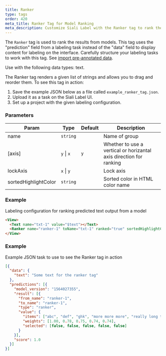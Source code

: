 ```yaml
---
title: Ranker
type: tags
order: 420
meta_title: Ranker Tag for Model Ranking
meta_description: Customize Siali Label with the Ranker tag to rank the predictions from different models to rank model quality in your machine learning and data science projects.
---
```


The `Ranker` tag is used to rank the results from models. This tag uses the "prediction" field from a labeling task instead of the "data" field to display content for labeling on the interface. Carefully structure your labeling tasks to work with this tag. See [import pre-annotated data](../guide/predictions.html).

Use with the following data types: text.

The Ranker tag renders a given list of strings and allows you to drag and reorder them.
To see this tag in action:
1. Save the example JSON below as a file called <code>example_ranker_tag.json</code>.
2. Upload it as a task on the Siali Label UI.
3. Set up a project with the given labeling configuration.

### Parameters

| Param | Type | Default | Description |
| --- | --- | --- | --- |
| name | <code>string</code> |  | Name of group |
| [axis] | <code>y</code> \| <code>x</code> | <code>y</code> | Whether to use a vertical or horizantal axis direction for ranking |
| lockAxis | <code>x</code> \| <code>y</code> |  | Lock axis |
| sortedHighlightColor | <code>string</code> |  | Sorted color in HTML color name |

### Example

Labeling configuration for ranking predicted text output from a model

```html
<View>
  <Text name="txt-1" value="$text"></Text>
  <Ranker name="ranker-1" toName="txt-1" ranked="true" sortedHighlightColor="red"></Ranker>
</View>
```
### Example

Example JSON task to use to see the Ranker tag in action

```json
[{
  "data": {
    "text": "Some text for the ranker tag"
  },
  "predictions": [{
    "model_version": "1564027355",
    "result": [{
      "from_name": "ranker-1",
      "to_name": "ranker-1",
      "type": "ranker",
      "value": {
        "items": ["abc", "def", "ghk", "more more more", "really long text"],
        "weights": [1.00, 0.78, 0.75, 0.74, 0.74],
        "selected": [false, false, false, false, false]
      }
    }],
    "score": 1.0
  }]
}]
```
